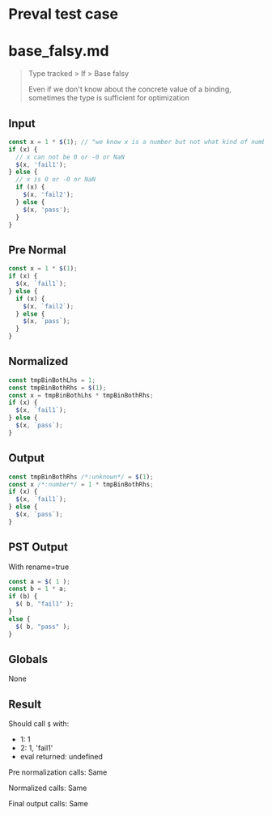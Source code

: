 # Preval test case

# base_falsy.md

> Type tracked > If > Base falsy
>
> Even if we don't know about the concrete value of a binding, sometimes the type is sufficient for optimization

## Input

`````js filename=intro
const x = 1 * $(1); // "we know x is a number but not what kind of number"
if (x) {
  // x can not be 0 or -0 or NaN
  $(x, 'fail1');
} else {
  // x is 0 or -0 or NaN
  if (x) {
    $(x, 'fail2');
  } else {
    $(x, 'pass');
  }
}
`````

## Pre Normal


`````js filename=intro
const x = 1 * $(1);
if (x) {
  $(x, `fail1`);
} else {
  if (x) {
    $(x, `fail2`);
  } else {
    $(x, `pass`);
  }
}
`````

## Normalized


`````js filename=intro
const tmpBinBothLhs = 1;
const tmpBinBothRhs = $(1);
const x = tmpBinBothLhs * tmpBinBothRhs;
if (x) {
  $(x, `fail1`);
} else {
  $(x, `pass`);
}
`````

## Output


`````js filename=intro
const tmpBinBothRhs /*:unknown*/ = $(1);
const x /*:number*/ = 1 * tmpBinBothRhs;
if (x) {
  $(x, `fail1`);
} else {
  $(x, `pass`);
}
`````

## PST Output

With rename=true

`````js filename=intro
const a = $( 1 );
const b = 1 * a;
if (b) {
  $( b, "fail1" );
}
else {
  $( b, "pass" );
}
`````

## Globals

None

## Result

Should call `$` with:
 - 1: 1
 - 2: 1, 'fail1'
 - eval returned: undefined

Pre normalization calls: Same

Normalized calls: Same

Final output calls: Same

